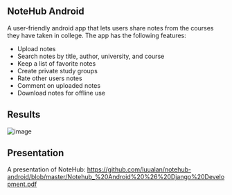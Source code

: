 ## NoteHub Android 
A user-friendly android app that lets users share notes from the courses they have taken in college. The app has the following features:

* Upload notes
* Search notes by title, author, university, and course
* Keep a list of favorite notes
* Create private study groups
* Rate other users notes
* Comment on uploaded notes
* Download notes for offline use

## Results
![image](https://user-images.githubusercontent.com/59902126/130348303-57e0dc7f-a5bc-4a45-81c6-9965e72cabb2.png)

## Presentation
A presentation of NoteHub: 
https://github.com/luualan/notehub-android/blob/master/Notehub_%20Android%20%26%20Django%20Development.pdf



